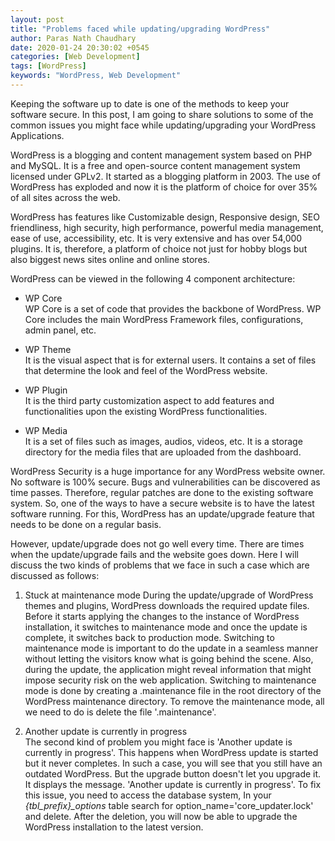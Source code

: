```yaml
---
layout: post
title: "Problems faced while updating/upgrading WordPress"
author: Paras Nath Chaudhary
date: 2020-01-24 20:30:02 +0545
categories: [Web Development]
tags: [WordPress]
keywords: "WordPress, Web Development"
---
```

Keeping the software up to date is one of the methods to keep your software secure.
In this post, I am going to share solutions to some of the common issues you might
face while updating/upgrading your WordPress Applications. 
<!--more-->
WordPress is a blogging and content management system based on PHP and MySQL. It is a free and open-source content management system licensed under GPLv2. It started as a blogging platform in 2003. The use of WordPress has exploded and now it is the platform of choice for over 35% of all sites across the web. 

WordPress has features like Customizable design, Responsive design, SEO friendliness, high security, high performance, powerful media management, ease of use, accessibility, etc. It is very extensive and has over 54,000 plugins. It is, therefore, a platform of choice not just for hobby blogs but also biggest news sites online and online stores. 

WordPress can be viewed in the following 4 component architecture:
* WP Core  
WP Core is a set of code that provides the backbone of WordPress. WP Core includes the main WordPress Framework files, configurations, admin panel, etc.

* WP Theme  
It is the visual aspect that is for external users. It contains a set of files that determine the look and feel of the WordPress website.

* WP Plugin  
It is the third party customization aspect to add features and functionalities upon the existing WordPress functionalities. 

* WP Media  
It is a set of files such as images, audios, videos, etc. It is a storage directory for the media files that are uploaded from the dashboard.

WordPress Security is a huge importance for any WordPress website owner. No software is 100% secure. Bugs and vulnerabilities can be discovered as time passes. Therefore, regular patches are done to the existing software system. So, one of the ways to have a secure website is to have the latest software running. For this, WordPress has an update/upgrade feature that needs to be done on a regular basis.

However, update/upgrade does not go well every time. There are times when the update/upgrade fails and the website goes down. Here I will discuss the two kinds of problems that we face in such a case which are discussed as follows: 
1. Stuck at maintenance mode 
During the update/upgrade of WordPress themes and plugins, WordPress downloads the required update files. Before it starts applying the changes to the instance of WordPress installation, it switches to maintenance mode and once the update is complete, it switches back to production mode. Switching to maintenance mode is important to do the update in a seamless manner without letting the visitors know what is going behind the scene. Also, during the update, the application might reveal information that might impose security risk on the web application. Switching to maintenance mode is done by creating a .maintenance file in the root directory of the WordPress maintenance directory. To remove the maintenance mode, all we need to do is delete the file '.maintenance'.

2. Another update is currently in progress  
The second kind of problem you might face is 'Another update is currently in progress'. This happens when WordPress update is started but it never completes. In such a case, you will see that you still have an outdated WordPress. But the upgrade button doesn't let you upgrade it. It displays the message. 'Another update is currently in progress'. To fix this issue, you need to access the database system, In your *{tbl_prefix}_options* table search for option_name='core_updater.lock' and delete. After the deletion, you will now be able to upgrade the WordPress installation to the latest version.